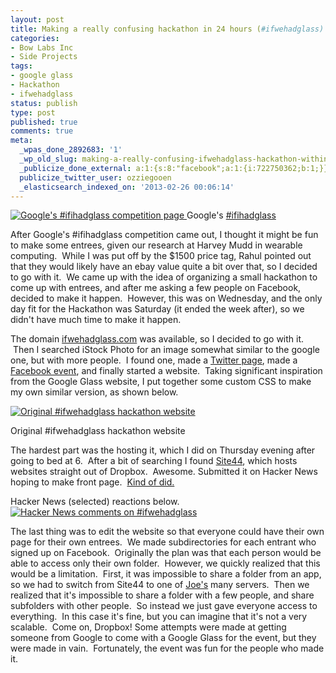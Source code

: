 ```yaml
---
layout: post
title: Making a really confusing hackathon in 24 hours (#ifwehadglass)
categories:
- Bow Labs Inc
- Side Projects
tags:
- google glass
- Hackathon
- ifwehadglass
status: publish
type: post
published: true
comments: true
meta:
  _wpas_done_2892683: '1'
  _wp_old_slug: making-a-really-confusing-ifwehadglass-hackathon-within-a-day
  _publicize_done_external: a:1:{s:8:"facebook";a:1:{i:722750362;b:1;}}
  publicize_twitter_user: ozziegooen
  _elasticsearch_indexed_on: '2013-02-26 00:06:14'
---
```

[ ![Google's #ifihadglass competition page](http://bowlabs.files.wordpress.com/2013/02/screen-shot-2013-02-25-at-3-17-00-pm1.png?w=922) ](http://www.google.com/glass/start/how-to-get-one/) Google's [ #ifihadglass ](http://www.google.com/glass/start/how-to-get-one/)

After Google's #ifihadglass competition came out, I thought it might be fun to make some entrees, given our research at Harvey Mudd in wearable computing.  While I was put off by the $1500 price tag, Rahul pointed out that they would likely have an ebay value quite a bit over that, so I decided to go with it.  We came up with the idea of organizing a small hackathon to come up with entrees, and after me asking a few people on Facebook, decided to make it happen.  However, this was on Wednesday, and the only day fit for the Hackathon was Saturday (it ended the week after), so we didn't have much time to make it happen. 

The domain [ifwehadglass.com](http://www.ifwehadglass.com/) was available, so I decided to go with it.  Then I searched iStock Photo for an image somewhat similar to the google one, but with more people.  I found one, made a [Twitter page](https://twitter.com/ifwehadglass), made a [Facebook event](https://www.facebook.com/events/572165209460571/), and finally started a website.  Taking significant inspiration from the Google Glass website, I put together some custom CSS to make my own similar version, as shown below.  

[ ![Original #ifwehadglass hackathon website](http://bowlabs.files.wordpress.com/2013/02/screen-shot-2013-02-25-at-3-56-33-pm.png?w=922) ](http://www.ifwehadglass.com/)  

Original #ifwehadglass hackathon website 

The hardest part was the hosting it, which I did on Thursday evening after going to bed at 6.  After a bit of searching I found [Site44](http://www.site44.com/), which hosts websites straight out of Dropbox.  Awesome. Submitted it on Hacker News hoping to make front page.  [Kind of did.](http://news.ycombinator.com/item?id=5261470)

Hacker News (selected) reactions below.  
[ ![Hacker News comments on #ifwehadglass](http://bowlabs.files.wordpress.com/2013/02/hnews1.png?w=847) ](http://news.ycombinator.com/submitted?id=ozziegooen)

The last thing was to edit the website so that everyone could have their own page for their own entrees.  We made subdirectories for each entrant who signed up on Facebook.  Originally the plan was that each person would be able to access only their own folder.  However, we quickly realized that this would be a limitation.  First, it was impossible to share a folder from an app, so we had to switch from Site44 to one of [Joe's](https://twitter.com/Joevm3) many servers.  Then we realized that it's impossible to share a folder with a few people, and share subfolders with other people.  So instead we just gave everyone access to everything.  In this case it's fine, but you can imagine that it's not a very scalable.  Come on, Dropbox! Some attempts were made at getting someone from Google to come with a Google Glass for the event, but they were made in vain.  Fortunately, the event was fun for the people who made it.            

